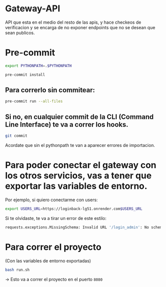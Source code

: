 # Gateway-API
API que esta en el medio del resto de las apis, y hace checkeos de verificacion y se encarga de no exponer endpoints que no se desean que sean publicos.

# Pre-commit
```bash
export PYTHONPATH=.$PYTHONPATH
```
```bash
pre-commit install
```
## Para correrlo sin commitear:
```bash
pre-commit run --all-files
```
## Si no, en cualquier commit de la CLI (Command Line Interface) te va a correr los hooks.
```bash
git commit
```
Acordate que sin el pythonpath te van a aparecer errores de importacion.

# Para poder conectar el gateway con los otros servicios, vas a tener que exportar las variables de entorno.
Por ejemplo, si quiero conectarme con users:
```bash
export USERS_URL=https://loginback-lg51.onrender.com$USERS_URL
```
Si te olvidaste, te va a tirar un error de este estilo:
```bash
requests.exceptions.MissingSchema: Invalid URL '/login_admin': No scheme supplied. Perhaps you meant https:///login_admin?
```

# Para correr el proyecto
(Con las variables de entorno exportadas)
```bash
bash run.sh
```
-> Esto va a correr el proyecto en el puerto `8080`